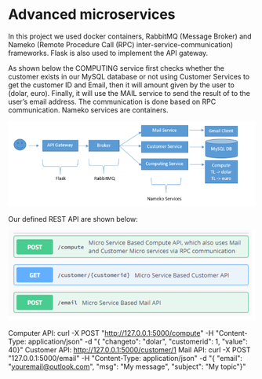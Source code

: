 # Advanced microservices

In this project we used docker containers, RabbitMQ (Message Broker) and Nameko (Remote Procedure Call (RPC) inter-service-communication) frameworks. Flask is also used to implement the API gateway.

As shown below the COMPUTING service first checks whether the customer exists in our MySQL database or not using Customer Services to get the customer ID and Email, then it will amount given by the user to (dolar, euro). Finally, it will use the MAIL service to send the result of to the user’s email address. The communication is done based on RPC communication. Nameko services are containers.

<p align="center">
  <img src="https://github.com/majdlatah/advanced_microservices/blob/master/ar.png">
</p>

Our defined REST API are shown below:

<p align="center">
  <img src="https://github.com/majdlatah/advanced_microservices/blob/master/api.png">
</p>

Computer API: curl -X POST "http://127.0.0.1:5000/compute" -H "Content-Type: application/json" -d "{ \"changeto\": \"dolar\", \"customerid\": 1, \"value\": 40}"
Customer API: http://127.0.0.1:5000/customer/1
Mail API: curl -X POST "127.0.0.1:5000/email" -H "Content-Type: application/json" -d "{ \"email\": \"youremail@outlook.com\", \"msg\": \"My message\", \"subject\": \"My topic\"}"
